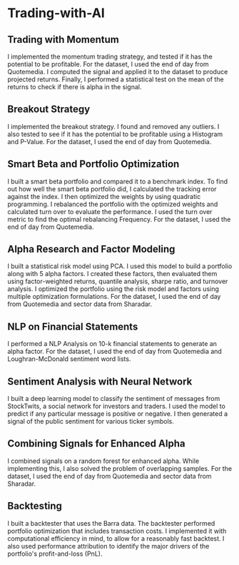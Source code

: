 # Trading-with-AI

## Trading with Momentum
I implemented the momentum trading strategy, and tested if it has the potential to be profitable. For the dataset, I used the end of day from Quotemedia. I computed the signal and applied it to the dataset to produce projected returns. Finally, I performed a statistical test on the mean of the returns to check if there is alpha in the signal.

## Breakout Strategy
I implemented the breakout strategy. I found and removed any outliers. I also tested to see if it has the potential to be profitable using a Histogram and P-Value. For the dataset, I used the end of day from Quotemedia.

## Smart Beta and Portfolio Optimization
I built a smart beta portfolio and compared it to a benchmark index. To find out how well the smart beta portfolio did, I calculated the tracking error against the index. I then optimized the weights by using quadratic programming. I rebalanced the portfolio with the optimized weights and calculated turn over to evaluate the performance. I used the turn over metric to find the optimal rebalancing Frequency. For the dataset, I used the end of day from Quotemedia.

## Alpha Research and Factor Modeling
I built a statistical risk model using PCA. I used this model to build a portfolio along with 5 alpha factors. I created these factors, then evaluated them using factor-weighted returns, quantile analysis, sharpe ratio, and turnover analysis. I optimized the portfolio using the risk model and factors using multiple optimization formulations. For the dataset, I used the end of day from Quotemedia and sector data from Sharadar.

## NLP on Financial Statements
I performed a NLP Analysis on 10-k financial statements to generate an alpha factor. For the dataset, I used the end of day from Quotemedia and Loughran-McDonald sentiment word lists.

## Sentiment Analysis with Neural Network
I built a deep learning model to classify the sentiment of messages from StockTwits, a social network for investors and traders. I used the model to predict if any particular message is positive or negative. I then generated a signal of the public sentiment for various ticker symbols.

## Combining Signals for Enhanced Alpha
I combined signals on a random forest for enhanced alpha. While implementing this, I also solved the problem of overlapping samples. For the dataset, I used the end of day from Quotemedia and sector data from Sharadar.

## Backtesting
I built a backtester that uses the Barra data. The backtester performed portfolio optimization that includes transaction costs. I implemented it with computational efficiency in mind, to allow for a reasonably fast backtest. I also used performance attribution to identify the major drivers of the portfolio's profit-and-loss (PnL).
